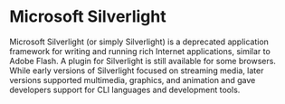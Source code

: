 # Microsoft Silverlight

Microsoft Silverlight (or simply Silverlight) is a deprecated application framework for writing and running rich Internet applications, similar to Adobe Flash. A plugin for Silverlight is still available for some browsers. 
<br>
While early versions of Silverlight focused on streaming media, later versions supported multimedia, graphics, and animation and gave developers support for CLI languages and development tools. 